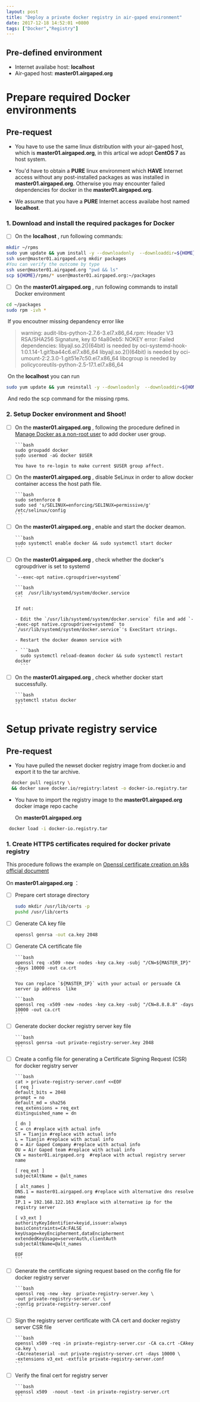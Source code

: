 ```yaml
---
layout: post
title: "Deploy a private docker registry in air-gaped environment"
date: 2017-12-18 14:52:01 +0800
tags: ["Docker","Registry"]
---
```




## Pre-defined environment
- Internet availabe host: **localhost**
- Air-gaped host: **master01.airgaped.org**


# Prepare required Docker environments

## Pre-request

- You have to use the same linux distribution with your air-gaped host, which is  **master01.airgaped.org**, in this artical we adopt **CentOS 7** as host system.


- You'd have to obtain a **PURE** linux environment which **HAVE** Internet access without any post-installed packages as was installed in **master01.airgaped.org**.  Otherwise you may encounter failed dependencies for docker in the **master01.airgaped.org**.
- We assume that you have a **PURE** Internet access availabe host named **localhost**.

### 1. Download and install the required packages for Docker 
- [ ] On the **localhost** , run following commands:

```bash
mkdir ~/rpms
sudo yum update && yum install -y --downloadonly  --downloaddir=${HOME}/rpms docker
ssh user@master01.airgaped.org mkdir packages
#You can verify the outcome by type
ssh user@master01.airgaped.org "pwd && ls"
scp ${HOME}/rpms/* user@master01.airgaped.org:~/packages
```

- [ ] On the **master01.airgaped.org** , run following commands to install Docker environment
```bash
cd ~/packages
sudo rpm -ivh *
```
​	If you encoutner missing depandency error like
> warning: audit-libs-python-2.7.6-3.el7.x86_64.rpm: Header V3 RSA/SHA256 Signature, key ID f4a80eb5: NOKEY
> error: Failed dependencies:
>        libyajl.so.2()(64bit) is needed by oci-systemd-hook-1:0.1.14-1.git1ba44c6.el7.x86_64
>        libyajl.so.2()(64bit) is needed by oci-umount-2:2.3.0-1.git51e7c50.el7.x86_64
>        libcgroup is needed by policycoreutils-python-2.5-17.1.el7.x86_64

​	On the **localhost** you can run
```bash
sudo yum update && yum reinstall -y --downloadonly  --downloaddir=${HOME}/rpms missing-packages(like yajl libcgroup)
```
​	And redo the scp command for the missing rpms.

### 2. Setup Docker environment and Shoot!

- [ ] On the **master01.airgaped.org** , following the procedure defined in [Manage Docker as a non-root user](https://docs.docker.com/engine/installation/linux/linux-postinstall/#manage-docker-as-a-non-root-user) to add docker user group. 

      ```bash
      sudo groupadd docker
      sudo usermod -aG docker $USER
      ```
      You have to re-login to make current $USER group affect.

- [ ] On the **master01.airgaped.org** , disable SeLinux in order to allow docker container access the host path file.

      ```bash
      sudo setenforce 0
      sudo sed 's/SELINUX=enforcing/SELINUX=permissive/g' /etc/selinux/config
      ```

- [ ] On the **master01.airgaped.org** , enable and start the docker deamon.

      ```bash
      sudo systemctl enable docker && sudo systemctl start docker
      ```

- [ ] On the **master01.airgaped.org** , check whether the docker's cgroupdriver is set to systemd

      `--exec-opt native.cgroupdriver=systemd`

      ```bash
      cat  /usr/lib/systemd/system/docker.service
      ```

      If not:

      - Edit the `/usr/lib/systemd/system/docker.service` file and add `--exec-opt native.cgroupdriver=systemd` to `/usr/lib/systemd/system/docker.service`'s ExecStart strings.

      - Restart the docker deamon service with 

      - ```bash 
        sudo systemctl reload-deamon docker && sudo systemctl restart docker
        ```


- [ ] On the **master01.airgaped.org** , check whether docker start successfully.

      ```bash
      systemctl status docker
      ```

# Setup private registry service

## Pre-request

- You have pulled the newset docker registry image from docker.io and export it to the tar archive.

 ```bash
   docker pull registry \
   && docker save docker.io/registry:latest -o docker-io.registry.tar
 ```
- You have to import the registry image to the **master01.airgaped.org** docker image repo cache

  On **master01.airgaped.org**

 ```bash
  docker load -i docker-io.registry.tar
 ```
### 1. Create HTTPS certificates required for docker private registry 

This procedure follows the example on [Openssl certificate creation on k8s official document](https://kubernetes.io/docs/concepts/cluster-administration/certificates/#openssl)

On **master01.airgaped.org** ：

- [ ] Prepare cert storage directory

     ```bash
     sudo mkdir /usr/lib/certs -p
     pushd /usr/lib/certs
     ```

- [ ] Generate CA key file

     ```bash
     openssl genrsa -out ca.key 2048
     ```

- [ ] Generate CA certificate file

      ```bash
      openssl req -x509 -new -nodes -key ca.key -subj "/CN=${MASTER_IP}" -days 10000 -out ca.crt
      ```

      You can replace `${MASTER_IP}` with your actual or persuade CA server ip address  like

      ```bash
      openssl req -x509 -new -nodes -key ca.key -subj "/CN=8.8.8.8" -days 10000 -out ca.crt
      ```

- [ ] Generate docker docker registry server key file

      ```bash
      openssl genrsa -out private-registry-server.key 2048
      ```

- [ ] Create a config file for generating a Certificate Signing Request (CSR) for  docker registry server

      ```bash
      cat > private-registry-server.conf <<EOF
      [ req ]
      default_bits = 2048
      prompt = no
      default_md = sha256
      req_extensions = req_ext
      distinguished_name = dn
          
      [ dn ]
      C = cn #replace with actual info
      ST = Tianjin #replace with actual info
      L = Tianjin #replace with actual info
      O = Air Gaped Company #replace with actual info
      OU = Air Gaped team #replace with actual info
      CN = master01.airgaped.org  #replace with actual registry server name
          
      [ req_ext ]
      subjectAltName = @alt_names
          
      [ alt_names ]
      DNS.1 = master01.airgaped.org #replace with alternative dns resolve name
      IP.1 = 192.168.122.163 #replace with alternative ip for the registry server
          
      [ v3_ext ]
      authorityKeyIdentifier=keyid,issuer:always
      basicConstraints=CA:FALSE
      keyUsage=keyEncipherment,dataEncipherment
      extendedKeyUsage=serverAuth,clientAuth
      subjectAltName=@alt_names

      EOF
      ```

- [ ] Generate the certificate signing request based on the config file for docker registry server

      ```bash
      openssl req -new -key  private-registry-server.key \
      -out private-registry-server.csr \
      -config private-registry-server.conf
      ```

- [ ] Sign the registry server certificate with CA cert and docker registry server CSR file

      ```bash
      openssl x509 -req -in private-registry-server.csr -CA ca.crt -CAkey ca.key \
      -CAcreateserial -out private-registry-server.crt -days 10000 \
      -extensions v3_ext -extfile private-registry-server.conf
      ```

- [ ] Verify the final cert for registry server

      ```bash
      openssl x509  -noout -text -in private-registry-server.crt
      ```

      ​